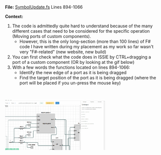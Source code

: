 **File:** [SymbolUpdate.fs](src/renderer/DrawBlock/SymbolUpdate.fs) Lines 894-1066

**Context:** 

1. The code is admittedly quite hard to understand because of the many different cases that need to be considered for the specific operation (Moving ports of custom components).
    - However, this is the only long-section (more than 100 lines) of F# code I have written during my placement as my work so far wasn't very "F#-related" (new website, new build)
2. You can first check what the code does in ISSIE by CTRL+dragging a port of a custom component (OR by looking at the gif below)
3. With a few words the functions located on lines 894-1066:
    - Identify the new edge of a port as it is being dragged
    - Find the target position of the port as it is being dragged (where the port will be placed if you un-press the mouse key)     

<br><br>
<img src="portMovement.gif" alt="portMovement" width="65%" height="65%"/>
